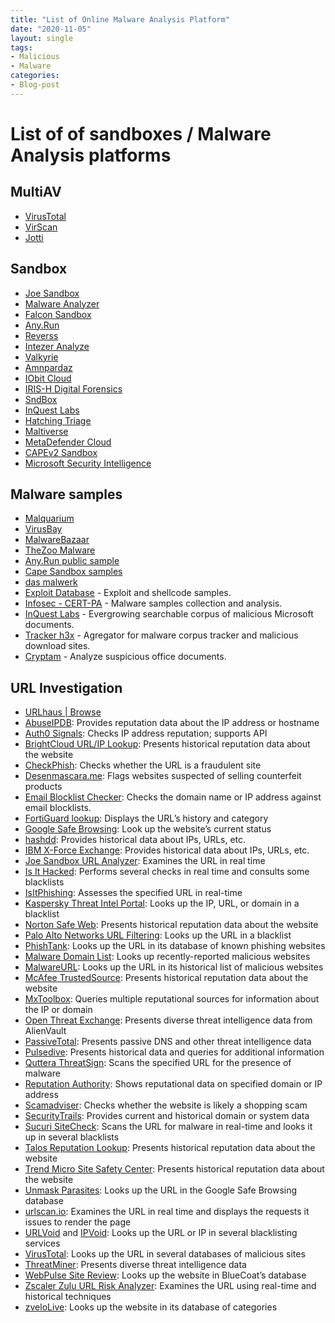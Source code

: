 ```yaml
---
title: "List of Online Malware Analysis Platform"
date: "2020-11-05"
layout: single
tags:
- Malicious
- Malware
categories:
- Blog-post
---
```


# List of of sandboxes / Malware Analysis platforms

## MultiAV
- [VirusTotal](https://www.virustotal.com/gui/home)
- [VirScan](https://www.virscan.org/)
- [Jotti](https://virusscan.jotti.org/en)

## Sandbox
- [Joe Sandbox](https://www.joesandbox.com/analysispaged/0)
- [Malware Analyzer](https://www.malware-analyzer.com/)
- [Falcon Sandbox](https://hybrid-analysis.com/)
- [Any.Run](https://app.any.run/)
- [Reverss](https://sandbox.anlyz.io/dashboard)
- [Intezer Analyze](https://analyze.intezer.com/?utm_campaign=get%20started&utm_source=website#/analyze)
- [Valkyrie](https://valkyrie.comodo.com/)
- [Amnpardaz](https://jevereg.amnpardaz.com/uploadfiles)
- [IObit Cloud](http://cloud.iobit.com/)
- [IRIS-H Digital Forensics](https://iris-h.services/pages/dashboard#/pages/dashboard)
- [SndBox](https://app.sndbox.com/login)
- [InQuest Labs](https://labs.inquest.net/)
- [Hatching Triage](https://tria.ge/reports/public)
- [Maltiverse](https://maltiverse.com/search)
- [MetaDefender Cloud](https://metadefender.opswat.com/?lang=en)
- [CAPEv2 Sandbox](https://capesandbox.com/)
- [Microsoft Security Intelligence](https://www.microsoft.com/en-us/wdsi/filesubmission)
## Malware samples
- [Malquarium](https://malquarium.org/)
- [VirusBay](https://beta.virusbay.io/)
- [MalwareBazaar](https://bazaar.abuse.ch/)
- [TheZoo Malware](https://github.com/ytisf/theZoo/tree/master/malwares/Binaries)
- [Any.Run public sample](https://app.any.run/submissions)
- [Cape Sandbox samples](https://cape.contextis.com/analysis/)
- [das malwerk](http://dasmalwerk.eu/)
- [Exploit Database](https://www.exploit-db.com/)  - Exploit and shellcode samples.
- [Infosec - CERT-PA](https://infosec.cert-pa.it/analyze/submission.html)  - Malware samples collection and analysis.
- [InQuest Labs](https://labs.inquest.net/)  - Evergrowing searchable corpus of malicious Microsoft documents.
- [Tracker h3x](http://tracker.h3x.eu/) - Agregator for malware corpus tracker and malicious download sites.
- [Cryptam](http://www.cryptam.com/) - Analyze suspicious office documents.


## URL Investigation
- [URLhaus | Browse](https://urlhaus.abuse.ch/browse/)
-   [AbuseIPDB](https://www.abuseipdb.com/): Provides reputation data about the IP address or hostname
-   [Auth0 Signals](https://auth0.com/signals/ip): Checks IP address reputation; supports API
-   [BrightCloud URL/IP Lookup](http://www.brightcloud.com/support/lookup.php): Presents historical reputation data about the website
-   [CheckPhish](https://checkphish.ai/): Checks whether the URL is a fraudulent site
-   [Desenmascara.me](http://desenmascara.me/): Flags websites suspected of selling counterfeit products
-   [Email Blocklist Checker](https://tools.pepipost.com/email-blacklist-checker): Checks the domain name or IP address against email blocklists.
-   [FortiGuard lookup](http://www.fortiguard.com/ip_rep/): Displays the URL’s history and category
-   [Google Safe Browsing](https://transparencyreport.google.com/safe-browsing/search): Look up the website’s current status
-   [hashdd](https://hashdd.com/): Provides historical data about IPs, URLs, etc.
-   [IBM X-Force Exchange](https://exchange.xforce.ibmcloud.com/): Provides historical data about IPs, URLs, etc.
-   [Joe Sandbox URL Analyzer](https://www.url-analyzer.net/): Examines the URL in real time
-   [Is It Hacked](http://www.isithacked.com/): Performs several checks in real time and consults some blacklists
-   [IsItPhishing](http://isitphishing.org/): Assesses the specified URL in real-time
-   [Kaspersky Threat Intel Portal](https://opentip.kaspersky.com/): Looks up the IP, URL, or domain in a blacklist
-   [Norton Safe Web](http://safeweb.norton.com/): Presents historical reputation data about the website
-   [Palo Alto Networks URL Filtering](https://urlfiltering.paloaltonetworks.com/): Looks up the URL in a blacklist
-   [PhishTank](http://www.phishtank.com/): Looks up the URL in its database of known phishing websites
-   [Malware Domain List](http://www.malwaredomainlist.com/mdl.php): Looks up recently-reported malicious websites
-   [MalwareURL](http://www.malwareurl.com/listing-urls.php): Looks up the URL in its historical list of malicious websites
-   [McAfee TrustedSource](http://www.trustedsource.org/): Presents historical reputation data about the website
-   [MxToolbox](http://mxtoolbox.com/blacklists.aspx): Queries multiple reputational sources for information about the IP or domain
-   [Open Threat Exchange](https://otx.alienvault.com/browse): Presents diverse threat intelligence data from AlienVault
-   [PassiveTotal](https://www.passivetotal.org/): Presents passive DNS and other threat intelligence data
-   [Pulsedive](https://pulsedive.com/): Presents historical data and queries for additional information
-   [Quttera ThreatSign](http://quttera.com/): Scans the specified URL for the presence of malware
-   [Reputation Authority](http://www.reputationauthority.org/): Shows reputational data on specified domain or IP address
-   [Scamadviser](https://www.scamadviser.com/): Checks whether the website is likely a shopping scam
-   [SecurityTrails](https://securitytrails.com/#search): Provides current and historical domain or system data
-   [Sucuri SiteCheck](https://sitecheck.sucuri.net/): Scans the URL for malware in real-time and looks it up in several blacklists
-   [Talos Reputation Lookup](https://talosintelligence.com/): Presents historical reputation data about the website
-   [Trend Micro Site Safety Center](https://global.sitesafety.trendmicro.com/): Presents historical reputation data about the website
-   [Unmask Parasites](http://www.unmaskparasites.com/security-report/): Looks up the URL in the Google Safe Browsing database
-   [urlscan.io](https://urlscan.io/): Examines the URL in real time and displays the requests it issues to render the page
-   [URLVoid](http://urlvoid.com/) and  [IPVoid](http://www.ipvoid.com/): Looks up the URL or IP in several blacklisting services
-   [VirusTotal](https://www.virustotal.com/): Looks up the URL in several databases of malicious sites
-   [ThreatMiner](https://www.threatminer.org/): Presents diverse threat intelligence data
-   [WebPulse Site Review](https://sitereview.bluecoat.com/): Looks up the website in BlueCoat’s database
-   [Zscaler Zulu URL Risk Analyzer](http://zulu.zscaler.com/): Examines the URL using real-time and historical techniques
-   [zveloLive](https://tools.zvelo.com/): Looks up the website in its database of categories
